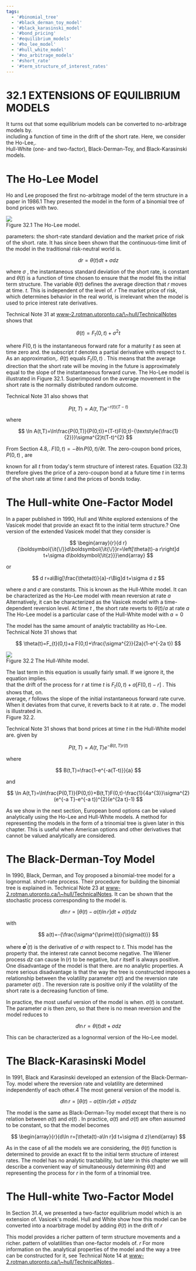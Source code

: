 ```yaml
---
tags:
  - '#binomial_tree'
  - '#black_derman_toy_model'
  - '#black_karasinski_model'
  - '#bond_pricing'
  - '#equilibrium_models'
  - '#ho_lee_model'
  - '#hull_white_model'
  - '#no_arbitrage_models'
  - '#short_rate'
  - '#term_structure_of_interest_rates'
---
```

# 32.1 EXTENSIONS OF EQUILIBRIUM MODELS  

It turns out that some equilibrium models can be converted to no-arbitrage models by.   
including a function of time in the drift of the short rate. Here, we consider the Ho-Lee,.   
Hull-White (one- and two-factor), Black-Derman-Toy, and Black-Karasinski models.  

# The Ho-Lee Model  

Ho and Lee proposed the first no-arbitrage model of the term structure in a paper in 1986.1 They presented the model in the form of a binomial tree of bond prices with two.  

![](images/6d4a47ffbdb629fdd519f70306568552ce97f37514bb45c41df1d918a79df8d2.jpg)  
Figure 32.1 The Ho-Lee model.  

parameters: the short-rate standard deviation and the market price of risk of the short. rate. It has since been shown that the continuous-time limit of the model in the traditional risk-neutral world is.  

$$
d r=\theta(t)d t+\sigma d z
$$  

where $\sigma$ , the instantaneous standard deviation of the short rate, is constant and $\theta(t)$ is a function of time chosen to ensure that the model fits the initial term structure. The variable $\theta(t)$ defines the average direction that $r$ moves at time. $t.$ This is independent of the level of. $r$ The market price of risk, which determines behavior in the real world, is irrelevant when the model is used to price interest rate derivatives.  

Technical Note 31 at www-2.rotman.utoronto.ca/\~hull/TechnicalNotes shows that  

$$
\theta(t)=F_{t}(0,t)+\sigma^{2}t
$$  

where $F(0,t)$ is the instantaneous forward rate for a maturity $t$ as seen at time zero and. the subscript $t$ denotes a partial derivative with respect to $t.$ As an approximation,. $\theta(t)$ equals $F_{t}(0,t)$ . This means that the average direction that the short rate will be moving in the future is approximately equal to the slope of the instantaneous forward curve. The Ho-Lee model is illustrated in Figure 32.1. Superimposed on the average movement in the short rate is the normally distributed random outcome.  

Technical Note 31 also shows that  

$$
P(t,T)=A(t,T)e^{-r(t)(T-t)}
$$  

where  

$$
\ln A(t,T)=\ln\frac{P(0,T)}{P(0,t)}+(T-t)F(0,t)-{\textstyle{\frac{1}{2}}}\sigma^{2}t(T-t)^{2}
$$  

From Section 4.8,. $F(0,t)=-\partial\ln P(0,t)/\partial t.$ The zero-coupon bond prices, $P(0,t)$ , are  

known for all $t$ from today's term structure of interest rates. Equation (32.3) therefore gives the price of a zero-coupon bond at a future time $t$ in terms of the short rate at time $t$ and the prices of bonds today.  

# The Hull-white One-Factor Model  

In a paper published in 1990, Hull and White explored extensions of the Vasicek model that provide an exact fit to the initial term structure.? One version of the extended Vasicek model that they consider is  

$$
\begin{array}{r}{d r}{\boldsymbol{\it{\/}}d\boldsymbol{\it{\/}}r=\left[\theta(t)-a r\right]d t+\sigma d\boldsymbol{\it{z}}}\end{array}
$$  

or  

$$
d r=a\Big[\frac{\theta(t)}{a}-r\Big]d t+\sigma d z
$$  

where $a$ and $\sigma$ are constants. This is known as the Hull-White model. It can be characterized as the Ho-Lee model with mean reversion at rate $a$ Alternatively, it can be characterized as the Vasicek model with a time-dependent reversion level. At time $t$ , the short rate reverts to $\theta(t)/a$ at rate $a$ The Ho-Lee model is a particular case of the Hull-White model with $a=0$  

The model has the same amount of analytic tractability as Ho-Lee. Technical Note 31 shows that  

$$
\theta(t)=F_{t}(0,t)+a F(0,t)+\frac{\sigma^{2}}{2a}(1-e^{-2a t})
$$  

![](images/53ada3c979522778c64b5238e5e8d5122391a01f1e26cafda1849e70442ab8db.jpg)  
Figure 32.2 The Hull-White model.  

The last term in this equation is usually fairly small. If we ignore it, the equation implies.   
that the drift of the process for $r$ at time $t$ is $F_{t}(0,t)+a[F(0,t)-r]$ . This shows that, on.   
average, $r$ follows the slope of the initial instantaneous forward rate curve. When it deviates from that curve, it reverts back to it at rate. $a$ . The model is illustrated in.   
Figure 32.2.  

Technical Note 31 shows that bond prices at time $t$ in the Hull-White model are. given by  

$$
P(t,T)=A(t,T)e^{-B(t,T)r(t)}
$$  

where  

$$
B(t,T)=\frac{1-e^{-a(T-t)}}{a}
$$  

and  

$$
\ln A(t,T)=\ln\frac{P(0,T)}{P(0,t)}+B(t,T)F(0,t)-\frac{1}{4a^{3}}\sigma^{2}(e^{-a T}-e^{-a t})^{2}(e^{2a t}-1)
$$  

As we show in the next section, European bond options can be valued analytically using the Ho-Lee and Hull-White models. A method for representing the models in the form of a trinomial tree is given later in this chapter. This is useful when American options and other derivatives that cannot be valued analytically are considered.  

# The Black-Derman-Toy Model  

In 1990, Black, Derman, and Toy proposed a binomial-tree model for a lognormal. short-rate process. Their procedure for building the binomial tree is explained in. Technical Note 23 at www-2.rotman.utoronto.ca/\~hull/TechnicalNotes. It can be shown that the stochastic process corresponding to the model is.  

$$
d\ln r=[\theta(t)-a(t)\ln r]d t+\sigma(t)d z
$$  

with  

$$
a(t)=-{\frac{\sigma^{\prime}(t)}{\sigma(t)}}
$$  

where $\boldsymbol{\sigma^{\prime}}(t)$ is the derivative of $\sigma$ with respect to $t.$ This model has the property that. the interest rate cannot become negative. The Wiener process $d z$ can cause $\ln(r)$ to be negative, but $r$ itself is always positive. One disadvantage of the model is that there. are no analytic properties. A more serious disadvantage is that the way the tree is constructed imposes a relationship between the volatility parameter $\sigma(t)$ and the reversion rate parameter $a(t)$ . The reversion rate is positive only if the volatility of the short rate is a decreasing function of time.  

In practice, the most useful version of the model is when. $\sigma(t)$ is constant. The parameter $a$ is then zero, so that there is no mean reversion and the model reduces to  

$$
d\ln r=\theta(t)d t+\sigma d z
$$  

This can be characterized as a lognormal version of the Ho-Lee model.  

# The Black-Karasinski Model  

In 1991, Black and Karasinski developed an extension of the Black-Derman-Toy. model where the reversion rate and volatility are determined independently of each other.4 The most general version of the model is.  

$$
d\ln r=[\theta(t)-a(t)\ln r]d t+\sigma(t)d z
$$  

The model is the same as Black-Derman-Toy model except that there is no relation between $a(t)$ and $\sigma(t)$ . In practice, $a(t)$ and $\sigma(t)$ are often assumed to be constant, so that the model becomes  

$$
\begin{array}{r}{d\ln r=[\theta(t)-a\ln r]d t+\sigma d z}\end{array}
$$  

As in the case of all the models we are considering, the $\theta(t)$ function is determined to provide an exact fit to the initial term structure of interest rates. The model has no analytic tractability, but later in this chapter we will describe a convenient way of simultaneously determining $\theta(t)$ and representing the process for $r$ in the form of a trinomial tree.  

# The Hull-white Two-Factor Model  

In Section 31.4, we presented a two-factor equilibrium model which is an extension of. Vasicek's model. Hull and White show how this model can be converted into a noarbitrage model by adding $\theta(t)$ in the drift of $r$  

This model provides a richer pattern of term structure movements and a richer. pattern of volatilities than one-factor models of. $r$ For more information on the. analytical properties of the model and the way a tree can be constructed for it, see Technical Note 14 at www-2.rotman.utoronto.ca/\~hull/TechnicalNotes..  

